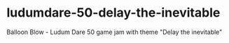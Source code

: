 # ludumdare-50-delay-the-inevitable
Balloon Blow - Ludum Dare 50 game jam with theme "Delay the inevitable"
